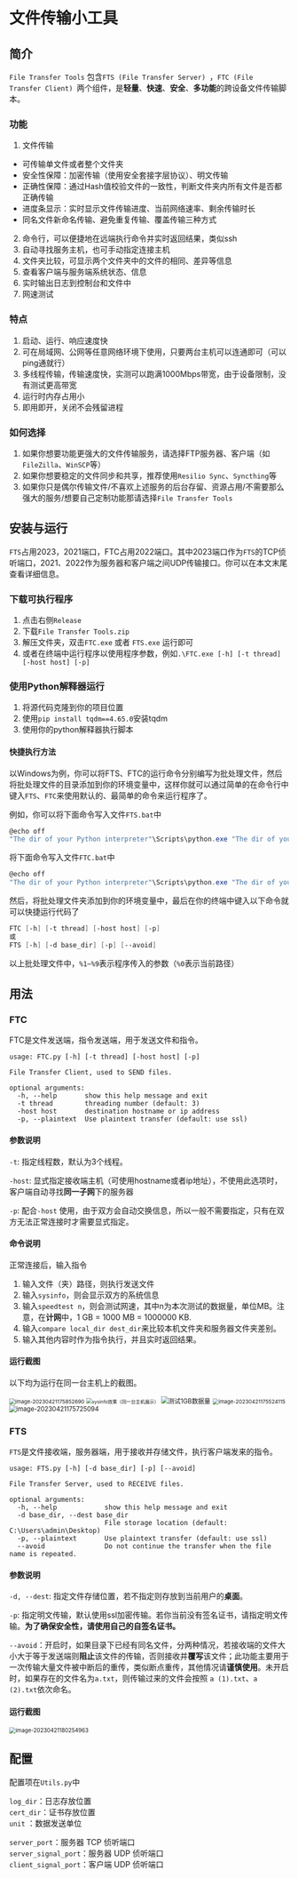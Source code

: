 # 文件传输小工具

## 简介

`File Transfer Tools` 包含`FTS (File Transfer Server) `，`FTC (File Transfer Client) `两个组件，是**轻量**、**快速**、**安全**、**多功能**的跨设备文件传输脚本。

### 功能

1. 文件传输

  - 可传输单文件或者整个文件夹
  - 安全性保障：加密传输（使用安全套接字层协议）、明文传输
  - 正确性保障：通过Hash值校验文件的一致性，判断文件夹内所有文件是否都正确传输
  - 进度条显示：实时显示文件传输进度、当前网络速率、剩余传输时长
  - 同名文件新命名传输、避免重复传输、覆盖传输三种方式

2. 命令行，可以便捷地在远端执行命令并实时返回结果，类似ssh
3. 自动寻找服务主机，也可手动指定连接主机
4. 文件夹比较，可显示两个文件夹中的文件的相同、差异等信息
5. 查看客户端与服务端系统状态、信息
6. 实时输出日志到控制台和文件中
7. 网速测试

### 特点

1. 启动、运行、响应速度快
2. 可在局域网、公网等任意网络环境下使用，只要两台主机可以连通即可（可以ping通就行）
3. 多线程传输，传输速度快，实测可以跑满1000Mbps带宽，由于设备限制，没有测试更高带宽
4. 运行时内存占用小
5. 即用即开，关闭不会残留进程

### 如何选择

1. 如果你想要功能更强大的文件传输服务，请选择FTP服务器、客户端（如`FileZilla`、`WinSCP`等）
2. 如果你想要稳定的文件同步和共享，推荐使用`Resilio Sync`、`Syncthing`等
3. 如果你只是偶尔传输文件/不喜欢上述服务的后台存留、资源占用/不需要那么强大的服务/想要自己定制功能那请选择`File Transfer Tools`

## 安装与运行

`FTS`占用2023，2021端口，FTC占用2022端口。其中2023端口作为`FTS`的TCP侦听端口，2021、2022作为服务器和客户端之间UDP传输接口。你可以在本文末尾查看详细信息。

### 下载可执行程序

1. 点击右侧`Release`
2. 下载`File Transfer Tools.zip`
3. 解压文件夹，双击`FTC.exe` 或者 `FTS.exe` 运行即可
4. 或者在终端中运行程序以使用程序参数，例如`.\FTC.exe [-h] [-t thread] [-host host] [-p]`

### 使用Python解释器运行

1. 将源代码克隆到你的项目位置
2. 使用`pip install tqdm==4.65.0`安装tqdm
3. 使用你的python解释器执行脚本

#### 快捷执行方法

以Windows为例，你可以将FTS、FTC的运行命令分别编写为批处理文件，然后将批处理文件的目录添加到你的环境变量中，这样你就可以通过简单的在命令行中键入`FTS`、`FTC`来使用默认的、最简单的命令来运行程序了。

例如，你可以将下面命令写入文件`FTS.bat`中

```powershell
@echo off
"The dir of your Python interpreter"\Scripts\python.exe "The dir of your project"\FTS.py %1 %2 %3 %4 %5 %6
```

将下面命令写入文件`FTC.bat`中

```powershell
@echo off
"The dir of your Python interpreter"\Scripts\python.exe "The dir of your project"\FTC.py %1 %2 %3 %4 %5 %6
```

然后，将批处理文件夹添加到你的环境变量中，最后在你的终端中键入以下命令就可以快捷运行代码了

```powershell
FTC [-h] [-t thread] [-host host] [-p]
或
FTS [-h] [-d base_dir] [-p] [--avoid]
```

以上批处理文件中，`%1~%9`表示程序传入的参数（`%0`表示当前路径）



## 用法

### FTC

FTC是文件发送端，指令发送端，用于发送文件和指令。

```
usage: FTC.py [-h] [-t thread] [-host host] [-p]

File Transfer Client, used to SEND files.

optional arguments:
  -h, --help       show this help message and exit
  -t thread        threading number (default: 3)
  -host host       destination hostname or ip address
  -p, --plaintext  Use plaintext transfer (default: use ssl)
```

#### 参数说明

`-t`: 指定线程数，默认为3个线程。

`-host`: 显式指定接收端主机（可使用hostname或者ip地址），不使用此选项时，客户端自动寻找**同一子网**下的服务器

`-p`: 配合`-host` 使用，由于双方会自动交换信息，所以一般不需要指定，只有在双方无法正常连接时才需要显式指定。

#### 命令说明

正常连接后，输入指令

1. 输入文件（夹）路径，则执行发送文件
2. 输入`sysinfo`，则会显示双方的系统信息
3. 输入`speedtest n`，则会测试网速，其中n为本次测试的数据量，单位MB。注意，在**计网**中，1 GB = 1000 MB = 1000000 KB.
4. 输入`compare local_dir dest_dir`来比较本机文件夹和服务器文件夹差别。
5. 输入其他内容时作为指令执行，并且实时返回结果。

#### 运行截图

以下均为运行在同一台主机上的截图。

<img src="assets/image-20230421175852690.png" alt="image-20230421175852690" style="zoom:67%;" />

<img src="assets/image-20230421174220808.png" alt="sysinfo效果（同一台主机展示）" style="zoom:60%;" />

<img src="assets/image-20230421175214141.png" alt="测试1GB数据量" style="zoom: 80%;" />

<img src="assets/image-20230421175524115.png" alt="image-20230421175524115" style="zoom:67%;" />

<img src="assets/image-20230421175725094.png" alt="image-20230421175725094" style="zoom:80%;" />

### FTS

`FTS`是文件接收端，服务器端，用于接收并存储文件，执行客户端发来的指令。

```
usage: FTS.py [-h] [-d base_dir] [-p] [--avoid]

File Transfer Server, used to RECEIVE files.

optional arguments:
  -h, --help            show this help message and exit
  -d base_dir, --dest base_dir
                        File storage location (default: C:\Users\admin\Desktop)
  -p, --plaintext       Use plaintext transfer (default: use ssl)
  --avoid               Do not continue the transfer when the file name is repeated.
```

#### 参数说明

`-d, --dest`: 指定文件存储位置，若不指定则存放到当前用户的**桌面**。

`-p`: 指定明文传输，默认使用ssl加密传输。若你当前没有签名证书，请指定明文传输。**为了确保安全性，请使用自己的自签名证书。**

`--avoid`：开启时，如果目录下已经有同名文件，分两种情况，若接收端的文件大小大于等于发送端则**阻止**该文件的传输，否则接收并**覆写**该文件；此功能主要用于一次传输大量文件被中断后的重传，类似断点重传，其他情况请**谨慎使用**。未开启时，如果存在的文件名为`a.txt`，则传输过来的文件会按照 `a (1).txt`、`a (2).txt`依次命名。

#### 运行截图

<img src="assets/image-20230421180254963.png" alt="image-20230421180254963" style="zoom:70%;" />

## 配置

配置项在`Utils.py`中

`log_dir`：日志存放位置</br>
`cert_dir`：证书存放位置</br>
`unit` ：数据发送单位</br>

`server_port`：服务器 TCP 侦听端口</br>
`server_signal_port`：服务器 UDP 侦听端口</br>
`client_signal_port`：客户端 UDP 侦听端口</br>

 
